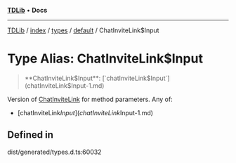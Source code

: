 [**TDLib**](../../../../../../README.md) • **Docs**

***

[TDLib](../../../../../../modules.md) / [index](../../../../../README.md) / [types](../../../README.md) / [default](../README.md) / ChatInviteLink$Input

# Type Alias: ChatInviteLink$Input

> **ChatInviteLink$Input**: [`chatInviteLink$Input`](chatInviteLink$Input-1.md)

Version of [ChatInviteLink](ChatInviteLink.md) for method parameters.
Any of:
- [chatInviteLink$Input](chatInviteLink$Input-1.md)

## Defined in

dist/generated/types.d.ts:60032
